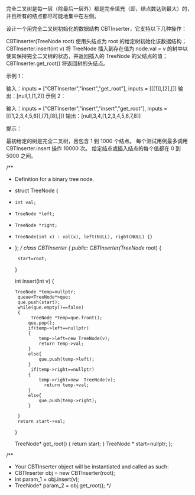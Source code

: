 
完全二叉树是每一层（除最后一层外）都是完全填充（即，结点数达到最大）的，并且所有的结点都尽可能地集中在左侧。

设计一个用完全二叉树初始化的数据结构 CBTInserter，它支持以下几种操作：

CBTInserter(TreeNode root) 使用头结点为 root 的给定树初始化该数据结构；
CBTInserter.insert(int v) 将 TreeNode 插入到存在值为 node.val = v  的树中以使其保持完全二叉树的状态，并返回插入的 TreeNode 的父结点的值；
CBTInserter.get_root() 将返回树的头结点。
 

示例 1：

输入：inputs = ["CBTInserter","insert","get_root"], inputs = [[[1]],[2],[]]
输出：[null,1,[1,2]]
示例 2：

输入：inputs = ["CBTInserter","insert","insert","get_root"], inputs = [[[1,2,3,4,5,6]],[7],[8],[]]
输出：[null,3,4,[1,2,3,4,5,6,7,8]]
 

提示：

最初给定的树是完全二叉树，且包含 1 到 1000 个结点。
每个测试用例最多调用 CBTInserter.insert  操作 10000 次。
给定结点或插入结点的每个值都在 0 到 5000 之间。

/**
 * Definition for a binary tree node.
 * struct TreeNode {
 *     int val;
 *     TreeNode *left;
 *     TreeNode *right;
 *     TreeNode(int x) : val(x), left(NULL), right(NULL) {}
 * };
 */
class CBTInserter {
public:
    CBTInserter(TreeNode* root) {
        
        start=root;
         
        
    }
    
    int insert(int v) {
        
       TreeNode *temp=nullptr;
        queue<TreeNode*>que;
        que.push(start);
        while(que.empty()==false)
        {
             TreeNode *temp=que.front();
            que.pop();
            if(temp->left==nullptr)
            {
                temp->left=new TreeNode(v);
                return temp->val;
            }
            else{
                que.push(temp->left);
            }
             if(temp->right==nullptr)
            {
                temp->right=new  TreeNode(v);
                  return temp->val;
            }
            else{
                que.push(temp->right);
            }
               
        }
        return start->val;
    }
    
    TreeNode* get_root() {
        return  start;
    }
    TreeNode * start=nullptr;
};

/**
 * Your CBTInserter object will be instantiated and called as such:
 * CBTInserter obj = new CBTInserter(root);
 * int param_1 = obj.insert(v);
 * TreeNode* param_2 = obj.get_root();
 */
